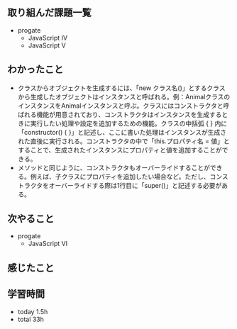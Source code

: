 ## 取り組んだ課題一覧
- progate
  - JavaScript IV
  - JavaScript V
## わかったこと
- クラスからオブジェクトを生成するには、「new クラス名()」とするクラスから生成したオブジェクトはインスタンスと呼ばれる。例：AnimalクラスのインスタンスをAnimalインスタンスと呼ぶ。クラスにはコンストラクタと呼ばれる機能が用意されており、コンストラクタはインスタンスを生成するときに実行したい処理や設定を追加するための機能。クラスの中括弧 { } 内に「constructor() { }」と記述し、ここに書いた処理はインスタンスが生成された直後に実行される。コンストラクタの中で「this.プロパティ名 = 値」とすることで、生成されたインスタンスにプロパティと値を追加することができる。
- メソッドと同じように、コンストラクタもオーバーライドすることができる。例えば、子クラスにプロパティを追加したい場合など。ただし、コンストラクタをオーバーライドする際は1行目に「super()」と記述する必要がある。
## 次やること
- progate
  - JavaScript VI
## 感じたこと
## 学習時間
- today 1.5h
- total 33h
